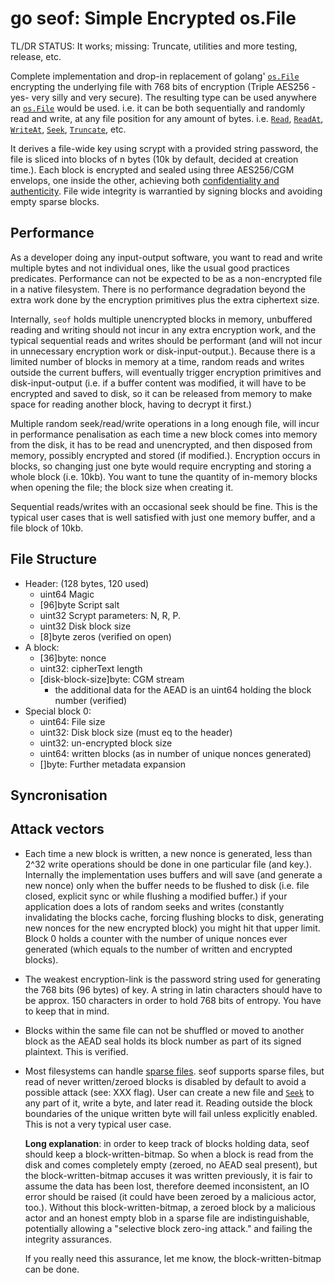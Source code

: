 # go seof: Simple Encrypted os.File

TL/DR STATUS: It works; missing: Truncate, utilities and more testing, release, etc.

Complete implementation and drop-in replacement of golang' [`os.File`](https://golang.org/pkg/os/#File) encrypting the
underlying file with 768 bits of encryption (Triple AES256 -yes- very silly and very secure). The resulting type can be
used anywhere an [`os.File`](https://golang.org/pkg/os/#File) would be used. i.e. it can be both sequentially and
randomly read and write, at any file position for any amount of bytes.
i.e. [`Read`](https://golang.org/pkg/os/#File.Read),
[`ReadAt`](https://golang.org/pkg/os/#File.ReadAt),
[`WriteAt`](https://golang.org/pkg/os/#File.WriteAt),
[`Seek`](https://golang.org/pkg/os/#File.Seek),
[`Truncate`](https://golang.org/pkg/os/#File.Truncate), etc.

It derives a file-wide key using scrypt with a provided string password, the file is sliced into blocks of n bytes (10k
by default, decided at creation time.). Each block is encrypted and sealed using three AES256/CGM envelops, one inside
the other, achieving both [confidentiality and authenticity](https://en.wikipedia.org/wiki/Authenticated_encryption).
File wide integrity is warrantied by signing blocks and avoiding empty sparse blocks.


Performance
-----------
As a developer doing any input-output software, you want to read and write multiple bytes and not individual ones, like
the usual good practices predicates. Performance can not be expected to be as a non-encrypted file in a native
filesystem. There is no performance degradation beyond the extra work done by the encryption primitives plus the extra
ciphertext size.

Internally, `seof` holds multiple unencrypted blocks in memory, unbuffered reading and writing should not incur in any
extra encryption work, and the typical sequential reads and writes should be performant (and will not incur in
unnecessary encryption work or disk-input-output.). Because there is a limited number of blocks in memory at a time,
random reads and writes outside the current buffers, will eventually trigger encryption primitives and
disk-input-output (i.e. if a buffer content was modified, it will have to be encrypted and saved to disk, so it can be
released from memory to make space for reading another block, having to decrypt it first.)

Multiple random seek/read/write operations in a long enough file, will incur in performance penalisation as each time a
new block comes into memory from the disk, it has to be read and unencrypted, and then disposed from memory, possibly
encrypted and stored (if modified.). Encryption occurs in blocks, so changing just one byte would require encrypting and
storing a whole block (i.e. 10kb). You want to tune the quantity of in-memory blocks when opening the file; the block
size when creating it.

Sequential reads/writes with an occasional seek should be fine. This is the typical user cases that is well satisfied
with just one memory buffer, and a file block of 10kb.

File Structure
--------------

- Header: (128 bytes, 120 used)
    - uint64 Magic
    - [96]byte Script salt
    - uint32 Scrypt parameters: N, R, P.
    - uint32 Disk block size
    - [8]byte zeros (verified on open)
- A block:
    - [36]byte: nonce
    - uint32: cipherText length
    - [disk-block-size]byte: CGM stream
        - the additional data for the AEAD is an uint64 holding the block number (verified)
- Special block 0:
    - uint64: File size
    - uint32: Disk block size (must eq to the header)
    - uint32: un-encrypted block size
    - uint64: written blocks (as in number of unique nonces generated)
    - []byte: Further metadata expansion

Syncronisation
--------------

Attack vectors
--------------

- Each time a new block is written, a new nonce is generated, less than 2^32 write operations should be done in one
  particular file (and key.). Internally the implementation uses buffers and will save (and generate a new nonce) only
  when the buffer needs to be flushed to disk (i.e. file closed, explicit sync or while flushing a modified buffer.)
  if your application does a lots of random seeks and writes (constantly invalidating the blocks cache, forcing flushing
  blocks to disk, generating new nonces for the new encrypted block) you might hit that upper limit. Block 0 holds a
  counter with the number of unique nonces ever generated (which equals to the number of written and encrypted blocks).

- The weakest encryption-link is the password string used for generating the 768 bits (96 bytes) of key. A string in
  latin characters should have to be approx. 150 characters in order to hold 768 bits of entropy. You have to keep that
  in mind.

- Blocks within the same file can not be shuffled or moved to another block as the AEAD seal holds its block number as
  part of its signed plaintext. This is verified.

- Most filesystems can handle [sparse files](https://en.wikipedia.org/wiki/Sparse_file). seof supports sparse files, but
  read of never written/zeroed blocks is disabled by default to avoid a possible attack (see: XXX flag). User can create
  a new file and [`Seek`](https://golang.org/pkg/os/#File.Seek) to any part of it, write a byte, and later read it.
  Reading outside the block boundaries of the unique written byte will fail unless explicitly enabled. This is not a
  very typical user case.

  __Long explanation__: in order to keep track of blocks holding data, seof should keep a block-written-bitmap. So when
  a block is read from the disk and comes completely empty (zeroed, no AEAD seal present), but the block-written-bitmap
  accuses it was written previously, it is fair to assume the data has been lost, therefore deemed inconsistent, an IO
  error should be raised (it could have been zeroed by a malicious actor, too.). Without this block-written-bitmap, a
  zeroed block by a malicious actor and an honest empty blob in a sparse file are indistinguishable, potentially
  allowing a "selective block zero-ing attack." and failing the integrity assurances.

  If you really need this assurance, let me know, the block-written-bitmap can be done.
   
